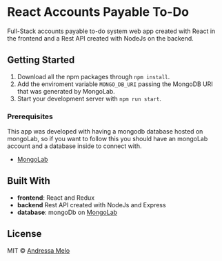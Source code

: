# React Accounts Payable To-Do

Full-Stack accounts payable to-do system web app created with React in the frontend and a Rest API created with NodeJs on the backend.

## Getting Started

1. Download all the npm packages through `npm install`.
2. Add the enviroment variable `MONGO_DB_URI` passing the MongoDB URI that was generated by MongoLab.
3. Start your development server with `npm run start`.

### Prerequisites

This app was developed with having a mongodb database hosted on mongoLab, so if you want to follow this you should have an mongoLab account and a database inside to connect with.

- [MongoLab](https://mlab.com/)

## Built With

- **frontend**: React and Redux
- **backend** Rest API created with NodeJs and Express
- **database**: mongoDb on [MongoLab](https://mlab.com/)

## License

MIT © [Andressa Melo](https://www.andressamelo.com.br/)